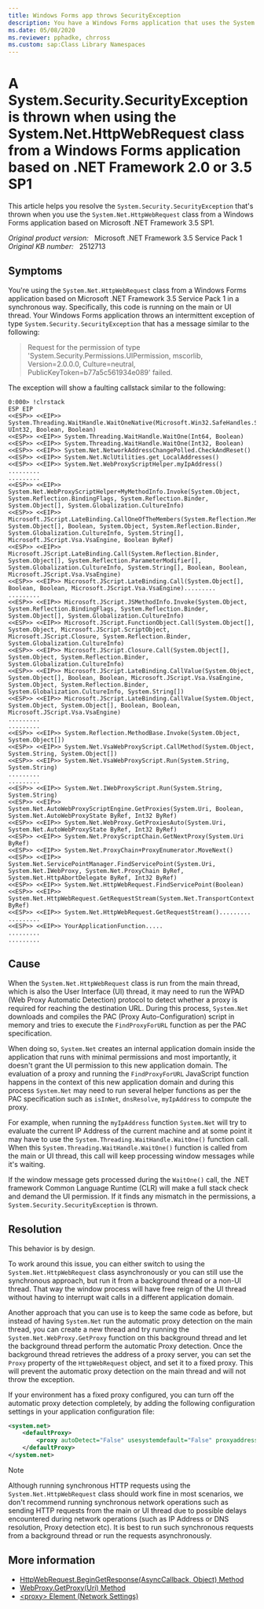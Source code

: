 ```yaml
---
title: Windows Forms app throws SecurityException
description: You have a Windows Forms application that uses the System.Net.HttpWebRequest class to send HTTP requests to a server (even calling a WebService). You experience that the application will intermittently throw a System.Security.SecurityException.
ms.date: 05/08/2020
ms.reviewer: pphadke, chrross
ms.custom: sap:Class Library Namespaces
---
```

# A System.Security.SecurityException is thrown when using the System.Net.HttpWebRequest class from a Windows Forms application based on .NET Framework 2.0 or 3.5 SP1

This article helps you resolve the `System.Security.SecurityException` that's thrown when you use the `System.Net.HttpWebRequest` class from a Windows Forms application based on Microsoft .NET Framework 3.5 SP1.

_Original product version:_ &nbsp; Microsoft .NET Framework 3.5 Service Pack 1  
_Original KB number:_ &nbsp; 2512713

## Symptoms

You're using the `System.Net.HttpWebRequest` class from a Windows Forms application based on Microsoft .NET Framework 3.5 Service Pack 1 in a synchronous way. Specifically, this code is running on the main or UI thread. Your Windows Forms application throws an intermittent exception of type `System.Security.SecurityException` that has a message similar to the following:

> Request for the permission of type 'System.Security.Permissions.UIPermission, mscorlib, Version=2.0.0.0, Culture=neutral, PublicKeyToken=b77a5c561934e089' failed.

The exception will show a faulting callstack similar to the following:

```console
0:000> !clrstack
ESP EIP
<<ESP>> <<EIP>> System.Threading.WaitHandle.WaitOneNative(Microsoft.Win32.SafeHandles.SafeWaitHandle, UInt32, Boolean, Boolean)
<<ESP>> <<EIP>> System.Threading.WaitHandle.WaitOne(Int64, Boolean)
<<ESP>> <<EIP>> System.Threading.WaitHandle.WaitOne(Int32, Boolean)
<<ESP>> <<EIP>> System.Net.NetworkAddressChangePolled.CheckAndReset()
<<ESP>> <<EIP>> System.Net.NclUtilities.get_LocalAddresses()
<<ESP>> <<EIP>> System.Net.WebProxyScriptHelper.myIpAddress()
.........
.........
<<ESP>> <<EIP>> System.Net.WebProxyScriptHelper+MyMethodInfo.Invoke(System.Object, System.Reflection.BindingFlags, System.Reflection.Binder, System.Object[], System.Globalization.CultureInfo)
<<ESP>> <<EIP>> Microsoft.JScript.LateBinding.CallOneOfTheMembers(System.Reflection.MemberInfo[], System.Object[], Boolean, System.Object, System.Reflection.Binder, System.Globalization.CultureInfo, System.String[], Microsoft.JScript.Vsa.VsaEngine, Boolean ByRef)
<<ESP>> <<EIP>> Microsoft.JScript.LateBinding.Call(System.Reflection.Binder, System.Object[], System.Reflection.ParameterModifier[], System.Globalization.CultureInfo, System.String[], Boolean, Boolean, Microsoft.JScript.Vsa.VsaEngine)
<<ESP>> <<EIP>> Microsoft.JScript.LateBinding.Call(System.Object[], Boolean, Boolean, Microsoft.JScript.Vsa.VsaEngine).........
.........
<<ESP>> <<EIP>> Microsoft.JScript.JSMethodInfo.Invoke(System.Object, System.Reflection.BindingFlags, System.Reflection.Binder, System.Object[], System.Globalization.CultureInfo)
<<ESP>> <<EIP>> Microsoft.JScript.FunctionObject.Call(System.Object[], System.Object, Microsoft.JScript.ScriptObject, Microsoft.JScript.Closure, System.Reflection.Binder, System.Globalization.CultureInfo)
<<ESP>> <<EIP>> Microsoft.JScript.Closure.Call(System.Object[], System.Object, System.Reflection.Binder, System.Globalization.CultureInfo)
<<ESP>> <<EIP>> Microsoft.JScript.LateBinding.CallValue(System.Object, System.Object[], Boolean, Boolean, Microsoft.JScript.Vsa.VsaEngine, System.Object, System.Reflection.Binder, System.Globalization.CultureInfo, System.String[])
<<ESP>> <<EIP>> Microsoft.JScript.LateBinding.CallValue(System.Object, System.Object, System.Object[], Boolean, Boolean, Microsoft.JScript.Vsa.VsaEngine)
.........
.........
<<ESP>> <<EIP>> System.Reflection.MethodBase.Invoke(System.Object, System.Object[])
<<ESP>> <<EIP>> System.Net.VsaWebProxyScript.CallMethod(System.Object, System.String, System.Object[])
<<ESP>> <<EIP>> System.Net.VsaWebProxyScript.Run(System.String, System.String)
.........
.........
<<ESP>> <<EIP>> System.Net.IWebProxyScript.Run(System.String, System.String)
<<ESP>> <<EIP>> System.Net.AutoWebProxyScriptEngine.GetProxies(System.Uri, Boolean, System.Net.AutoWebProxyState ByRef, Int32 ByRef)
<<ESP>> <<EIP>> System.Net.WebProxy.GetProxiesAuto(System.Uri, System.Net.AutoWebProxyState ByRef, Int32 ByRef)
<<ESP>> <<EIP>> System.Net.ProxyScriptChain.GetNextProxy(System.Uri ByRef)
<<ESP>> <<EIP>> System.Net.ProxyChain+ProxyEnumerator.MoveNext()
<<ESP>> <<EIP>> System.Net.ServicePointManager.FindServicePoint(System.Uri, System.Net.IWebProxy, System.Net.ProxyChain ByRef, System.Net.HttpAbortDelegate ByRef, Int32 ByRef)
<<ESP>> <<EIP>> System.Net.HttpWebRequest.FindServicePoint(Boolean)
<<ESP>> <<EIP>> System.Net.HttpWebRequest.GetRequestStream(System.Net.TransportContext ByRef)
<<ESP>> <<EIP>> System.Net.HttpWebRequest.GetRequestStream().........
.........
<<ESP>> <<EIP>> YourApplicationFunction.....
.........
.........
```

## Cause

When the `System.Net.HttpWebRequest` class is run from the main thread, which is also the User Interface (UI) thread, it may need to run the WPAD (Web Proxy Automatic Detection) protocol to detect whether a proxy is required for reaching the destination URL. During this process, `System.Net` downloads and compiles the PAC (Proxy Auto-Configuration) script in memory and tries to execute the `FindProxyForURL` function as per the PAC specification.

When doing so, `System.Net` creates an internal application domain inside the application that runs with minimal permissions and most importantly, it doesn't grant the UI permission to this new application domain. The evaluation of a proxy and running the `FindProxyForURL` JavaScript function happens in the context of this new application domain and during this process `System.Net` may need to run several helper functions as per the PAC specification such as `isInNet`, `dnsResolve`, `myIpAddress` to compute the proxy.

For example, when running the `myIpAddress` function `System.Net` will try to evaluate the current IP Address of the current machine and at some point it may have to use the `System.Threading.WaitHandle.WaitOne()` function call. When this `System.Threading.WaitHandle.WaitOne()` function is called from the main or UI thread, this call will keep processing window messages while it's waiting.

If the window message gets processed during the `WaitOne()` call, the .NET framework Common Language Runtime (CLR) will make a full stack check and demand the UI permission. If it finds any mismatch in the permissions, a `System.Security.SecurityException` is thrown.

## Resolution

This behavior is by design.

To work around this issue, you can either switch to using the `System.Net.HttpWebRequest` class asynchronously or you can still use the synchronous approach, but run it from a background thread or a non-UI thread. That way the window process will have free reign of the UI thread without having to interrupt wait calls in a different application domain.

Another approach that you can use is to keep the same code as before, but instead of having `System.Net` run the automatic proxy detection on the main thread, you can create a new thread and try running the `System.Net.WebProxy.GetProxy` function on this background thread and let the background thread perform the automatic Proxy detection. Once the background thread retrieves the address of a proxy server, you can set the `Proxy` property of the `HttpWebRequest` object, and set it to a fixed proxy. This will prevent the automatic proxy detection on the main thread and will not throw the exception.

If your environment has a fixed proxy configured, you can turn off the automatic proxy detection completely, by adding the following configuration settings in your application configuration file:

```xml
<system.net>
    <defaultProxy>
        <proxy autoDetect="False" usesystemdefault="False" proxyaddress="http://yourProxy:yourProxyPort"/>
    </defaultProxy>
</system.net>
```

> [!NOTE]  
> Although running synchronous HTTP requests using the `System.Net.HttpWebRequest` class should work fine in most scenarios, we don't recommend running synchronous network operations such as sending HTTP requests from the main or UI thread due to possible delays encountered during network operations (such as IP Address or DNS resolution, Proxy detection etc). It is best to run such synchronous requests from a background thread or run the requests asynchronously.

## More information

- [HttpWebRequest.BeginGetResponse(AsyncCallback, Object) Method](/dotnet/api/system.net.httpwebrequest.begingetresponse?&view=netcore-3.1&preserve-view=true)
- [WebProxy.GetProxy(Uri) Method](/dotnet/api/system.net.webproxy.getproxy?&view=netcore-3.1&preserve-view=true)
- [\<proxy> Element (Network Settings)](/dotnet/framework/configure-apps/file-schema/network/proxy-element-network-settings)
